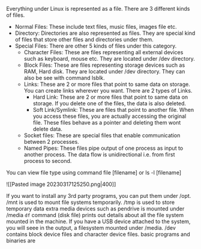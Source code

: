 
Everything under Linux is represented as a file. There are 3 different kinds of files.
- Normal Files: These include text files, music files, images file etc.
- Directory: Directories are also represented as files. They are special kind of files that store other files and directories under them.
- Special Files: There are other 5 kinds of files under this category.
	- Character Files: These are files representing all external devices such as keyboard, mouse etc. They are located under /dev directory.
	- Block Files: These are files representing storage devices such as RAM, Hard disk. They are located under /dev directory. They can also be see with command lsblk.
	- Links: These are 2 or more files that point to same data on storage. You can create links wherever you want. There are 2 types of Links.
		- Hard Link: These are 2 or more files that point to same data on storage. If you delete one of the files, the data is also deleted.
		- Soft Link/Symlink: These are files that point to another file. When you access these files, you are actually accessing the original file. These files behave as a pointer and deleting them wont delete data.
	- Socket files: These are special files that enable communication between 2 processes.
	- Named Pipes: These files pipe output of one process as input to another process. The data flow is unidirectional i.e. from first process to second.

You can view file type using command file [filename] or ls -l [filename]


![[Pasted image 20230317125250.png|400]]


If you want to install any 3rd party programs, you can put them under /opt.
/mnt is used to mount file systems temporarily.
/tmp is used to store temporary data
extra media devices such as pendrive is mounted under /media
`df` command (disk file) prints out details about all the file system mounted in the machine. If you have a USB device attached to the system, you will seee in the output, a filesystem mounted under /media.
/dev contains block device files and character device files.
basic programs and binaries are
